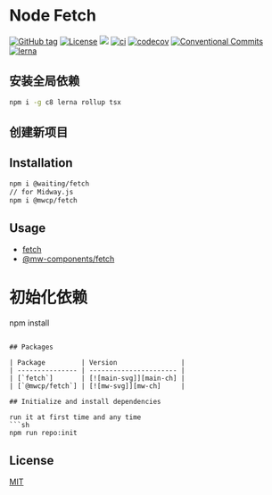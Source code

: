# Node Fetch


[![GitHub tag](https://img.shields.io/github/tag/waitingsong/fetch.svg)]()
[![License](https://img.shields.io/badge/license-MIT-blue.svg)](https://opensource.org/licenses/MIT)
[![](https://img.shields.io/badge/lang-TypeScript-blue.svg)]()
[![ci](https://github.com/waitingsong/fetch/workflows/ci/badge.svg)](https://github.com/waitingsong/fetch/actions?query=workflow%3A%22ci%22)
[![codecov](https://codecov.io/gh/waitingsong/fetch/branch/main/graph/badge.svg?token=v1yioFcT20)](https://codecov.io/gh/waitingsong/fetch)
[![Conventional Commits](https://img.shields.io/badge/Conventional%20Commits-1.0.0-yellow.svg)](https://conventionalcommits.org)
[![lerna](https://img.shields.io/badge/maintained%20with-lerna-cc00ff.svg)](https://lernajs.io/)



## 安装全局依赖
```sh
npm i -g c8 lerna rollup tsx
```

## 创建新项目

## Installation
```sh
npm i @waiting/fetch
// for Midway.js
npm i @mwcp/fetch
```


## Usage
- [fetch](https://github.com/waitingsong/fetch/tree/main/packages/fetch/test)
- [@mw-components/fetch](https://github.com/waitingsong/fetch/tree/main/packages/midway-component-fetch/test)


# 初始化依赖
npm install
```

## Packages

| Package         | Version                |
| --------------- | ---------------------- |
| [`fetch`]       | [![main-svg]][main-ch] |
| [`@mwcp/fetch`] | [![mw-svg]][mw-ch]     |

## Initialize and install dependencies

run it at first time and any time
```sh
npm run repo:init
```


## License
[MIT](LICENSE)


<br>

[`fetch`]: https://github.com/waitingsong/fetch/tree/main/packages/fetch
[main-svg]: https://img.shields.io/npm/v/@waiting/fetch.svg?maxAge=7200
[main-ch]: https://github.com/waitingsong/fetch/tree/main/packages/fetch/CHANGELOG.md

[`@mwcp/fetch`]: https://github.com/waitingsong/fetch/tree/main/packages/midway-component-fetch
[mw-svg]: https://img.shields.io/npm/v/@mwcp/fetch.svg?maxAge=7200
[mw-ch]: https://github.com/waitingsong/fetch/tree/main/packages/midway-component-fetch/CHANGELOG.md



